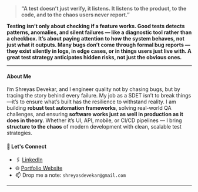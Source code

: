 
>**“A test doesn’t just verify, it listens. It listens to the product, to the code, and to the chaos users never report.”**


**Testing isn’t only about checking if a feature works. Good tests detects patterns, anomalies, and silent failures — like a diagnostic tool rather than a checkbox. It’s about paying attention to how the system behaves, not just what it outputs. Many bugs don’t come through formal bug reports — they exist silently in logs, in edge cases, or in things users just live with. A great test strategy anticipates hidden risks, not just the obvious ones.**

---

#### About Me

I’m Shreyas Devekar, and I engineer quality not by chasing bugs, but by tracing the story behind every failure. My job as a SDET isn’t to break things—it’s to ensure what’s built has the resilience to withstand reality. I am building **robust test automation frameworks**, solving real-world QA challenges, and ensuring **software works just as well in production as it does in theory**. Whether it’s UI, API, mobile, or CI/CD pipelines — I bring **structure to the chaos** of modern development with clean, scalable test strategies.

#### 💬 Let's Connect

- 🖇 [LinkedIn](https://www.linkedin.com/in/shreyas-devekar-446b9a12a/)
- 🌐 [Portfolio Website](https://shreyasdevekar.online)
- 📫 Drop me a note: `shreyasdevekar@gmail.com`

---
